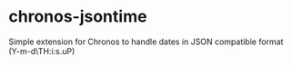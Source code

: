 # chronos-jsontime
Simple extension for Chronos to handle dates in JSON compatible format (Y-m-d\TH:i:s.uP)
